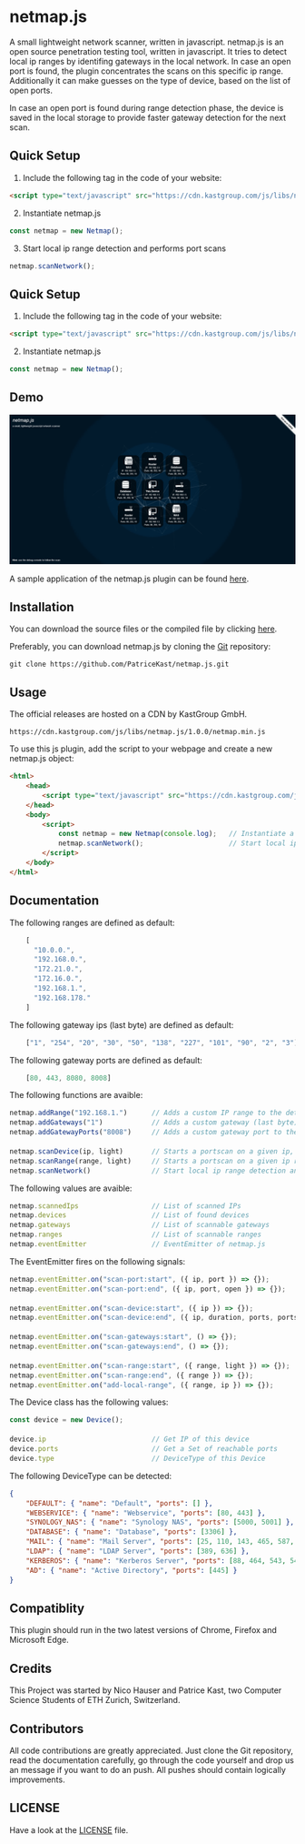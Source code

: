 # netmap.js

A small lightweight network scanner, written in javascript.
netmap.js is an open source penetration testing tool, written in javascript. It tries to detect local ip ranges by identifing gateways in the local network. In case an open port is found, the plugin concentrates the scans on this specific ip range. Additionally it can make guesses on the type of device, based on the list of open ports.

In case an open port is found during range detection phase, the device is saved in the local storage to provide faster gateway detection for the next scan.

Quick Setup
----

1) Include the following tag in the code of your website:
``` html
<script type="text/javascript" src="https://cdn.kastgroup.com/js/libs/netmap.js/1.0.0/netmap.min.js"></script>
```

2) Instantiate netmap.js
```javascript
const netmap = new Netmap();
```

3) Start local ip range detection and performs port scans
```javascript
netmap.scanNetwork();
```

Quick Setup
----

1) Include the following tag in the code of your website:
``` html
<script type="text/javascript" src="https://cdn.kastgroup.com/js/libs/netmap.js/1.0.0/netmap.min.js"></script>
```

2) Instantiate netmap.js
```javascript
const netmap = new Netmap();
```

Demo
----

![Screenshot](demo/demo.png)

A sample application of the netmap.js plugin can be found [here](demo/).

Installation
----

You can download the source files or the compiled file by clicking [here](https://github.com/PatriceKast/netmap.js/tarball/master).

Preferably, you can download netmap.js by cloning the [Git](https://github.com/PatriceKast/netmap.js) repository:

    git clone https://github.com/PatriceKast/netmap.js.git

Usage
----

The official releases are hosted on a CDN by KastGroup GmbH.

    https://cdn.kastgroup.com/js/libs/netmap.js/1.0.0/netmap.min.js

To use this js plugin, add the script to your webpage and create a new netmap.js object:

```html
<html>
    <head>
        <script type="text/javascript" src="https://cdn.kastgroup.com/js/libs/netmap.js/1.0.0/netmap.min.js"></script>
    </head>
    <body>
        <script>
            const netmap = new Netmap(console.log);   // Instantiate a new Netmap object
            netmap.scanNetwork();                     // Start local ip range detection and performs port scans
        </script>
    </body>
</html>
```

Documentation
----

The following ranges are defined as default:

```javascript
    [
      "10.0.0.",
      "192.168.0.",
      "172.21.0.",
      "172.16.0.",
      "192.168.1.",
      "192.168.178."
    ]
```

The following gateway ips (last byte) are defined as default:

```javascript
    ["1", "254", "20", "30", "50", "138", "227", "101", "90", "2", "3"]
```

The following gateway ports are defined as default:

```javascript
    [80, 443, 8080, 8008]
```

The following functions are avaible:

```javascript
netmap.addRange("192.168.1.")      // Adds a custom IP range to the detection queue
netmap.addGateways("1")            // Adds a custom gateway (last byte) to the detection queue
netmap.addGatewayPorts("8008")     // Adds a custom gateway port to the detection queue

netmap.scanDevice(ip, light)       // Starts a portscan on a given ip, if light=true only some highly common used ports are tested
netmap.scanRange(range, light)     // Starts a portscan on a given ip range, if light=true only some highly common used ports are tested
netmap.scanNetwork()               // Start local ip range detection and performs port scans on founded rages
```

The following values are avaible:
    
```javascript
netmap.scannedIps                  // List of scanned IPs
netmap.devices                     // List of found devices
netmap.gateways                    // List of scannable gateways
netmap.ranges                      // List of scannable ranges
netmap.eventEmitter                // EventEmitter of netmap.js
```

The EventEmitter fires on the following signals:

```javascript
netmap.eventEmitter.on("scan-port:start", ({ ip, port }) => {});
netmap.eventEmitter.on("scan-port:end", ({ ip, port, open }) => {});

netmap.eventEmitter.on("scan-device:start", ({ ip }) => {});
netmap.eventEmitter.on("scan-device:end", ({ ip, duration, ports, portsPerSecond }) => {});

netmap.eventEmitter.on("scan-gateways:start", () => {});
netmap.eventEmitter.on("scan-gateways:end", () => {});

netmap.eventEmitter.on("scan-range:start", ({ range, light }) => {});
netmap.eventEmitter.on("scan-range:end", ({ range }) => {});
netmap.eventEmitter.on("add-local-range", ({ range, ip }) => {});
```

The Device class has the following values:

```javascript
const device = new Device();

device.ip                          // Get IP of this device
device.ports                       // Get a Set of reachable ports
device.type                        // DeviceType of this Device
```

The following DeviceType can be detected:

```json
{
    "DEFAULT": { "name": "Default", "ports": [] },
    "WEBSERVICE": { "name": "Webservice", "ports": [80, 443] },
    "SYNOLOGY_NAS": { "name": "Synology NAS", "ports": [5000, 5001] },
    "DATABASE": { "name": "Database", "ports": [3306] },
    "MAIL": { "name": "Mail Server", "ports": [25, 110, 143, 465, 587, 993, 995] },
    "LDAP": { "name": "LDAP Server", "ports": [389, 636] },
    "KERBEROS": { "name": "Kerberos Server", "ports": [88, 464, 543, 544, 749, 750, 751, 752, 753, 754, 760, 1109, 2053, 2105] },
    "AD": { "name": "Active Directory", "ports": [445] }
}
```

Compatiblity
----

This plugin should run in the two latest versions of Chrome, Firefox and Microsoft Edge.


Credits
----
This Project was started by Nico Hauser and Patrice Kast, two Computer Science Students of ETH Zurich, Switzerland.


Contributors
----

All code contributions are greatly appreciated. Just clone the Git repository, read the documentation carefully, go through the code yourself and drop us an message if you want to do an push. All pushes should contain logically improvements.


LICENSE
----

Have a look at the [LICENSE](LICENSE) file.